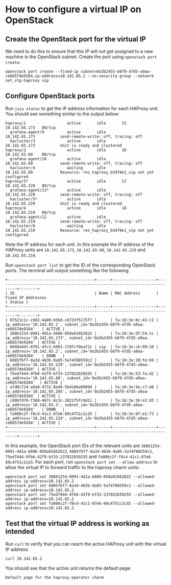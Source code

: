 # How to configure a virtual IP on OpenStack
## Create the OpenStack port for the virtual IP
We need to do this to ensure that this IP will not get assigned to a new machine in the OpenStack subnet. Create the port using `openstack port create`:
```
openstack port create --fixed-ip subnet=0a3b2455-b6f9-47d5-a9aa-ce6857de9284,ip-address=10.142.65.2 --no-security-group --network net_stg-haproxy vip
```

## Configure OpenStack ports
Run `juju status` to get the IP address information for each HAProxy unit. You should see something similar to the output below:
```
haproxy/1                  active       idle       15       10.142.65.173   80/tcp  
  grafana-agent/9          active       idle                10.142.65.173           send-remote-write: off, tracing: off
  hacluster/3              active       idle                10.142.65.173           Unit is ready and clustered
haproxy/2                  active       idle       16       10.142.65.60    80/tcp  
  grafana-agent/10         active       idle                10.142.65.60            send-remote-write: off, tracing: off
  hacluster/4              waiting      idle                10.142.65.60            Resource: res_haproxy_b34f0e1_vip not yet configured
haproxy/3*                 active       idle       17       10.142.65.229   80/tcp  
  grafana-agent/11*        active       idle                10.142.65.229           send-remote-write: off, tracing: off
  hacluster/5*             active       idle                10.142.65.229           Unit is ready and clustered
haproxy/4                  active       idle       18       10.142.65.219   80/tcp  
  grafana-agent/12         active       idle                10.142.65.219           send-remote-write: off, tracing: off
  hacluster/6              waiting      idle                10.142.65.219           Resource: res_haproxy_b34f0e1_vip not yet configured
```

Note the IP address for each unit. In this example the IP address of the HAProxy units are `10.142.65.173`, `10.142.65.60`, `10.142.65.229` and `10.142.65.219`. 

Run `openstack port list` to get the ID of the corresponding OpenStack ports. The terminal will output something like the following:
```
+--------------------------------------+------+-------------------+------------------------------------------------------------------------------+--------+
| ID                                   | Name | MAC Address       | Fixed IP Addresses                                                           | Status |
+--------------------------------------+------+-------------------+------------------------------------------------------------------------------+--------+
| 07521c1c-c9d2-4a80-b5bd-c6733f5175f7 |      | fa:16:3e:0c:41:c2 | ip_address='10.142.65.1', subnet_id='0a3b2455-b6f9-47d5-a9aa-ce6857de9284'   | ACTIVE |
| 38861254-8991-4d1a-b686-050a016b2622 |      | fa:16:3e:df:54:1c | ip_address='10.142.65.173', subnet_id='0a3b2455-b6f9-47d5-a9aa-ce6857de9284' | ACTIVE |
| 6040a4d1-8f91-4fc2-b961-170fcf0eaf2c | vip  | fa:16:3e:cb:09:10 | ip_address='10.142.65.2', subnet_id='0a3b2455-b6f9-47d5-a9aa-ce6857de9284'   | DOWN   |
| 6885fbf7-8a3d-463b-9a85-5a74f88559c2 |      | fa:16:3e:20:fe:69 | ip_address='10.142.65.229', subnet_id='0a3b2455-b6f9-47d5-a9aa-ce6857de9284' | ACTIVE |
| 75ed7444-9fb6-42f9-bf33-237022b59255 |      | fa:16:3e:53:7a:d2 | ip_address='10.142.65.60', subnet_id='0a3b2455-b6f9-47d5-a9aa-ce6857de9284'  | ACTIVE |
| afd0c724-a9a8-4f32-8e40-5b410ba0989d |      | fa:16:3e:9a:c7:d8 | ip_address='10.142.65.205', subnet_id='0a3b2455-b6f9-47d5-a9aa-ce6857de9284' | ACTIVE |
| c896fd79-f360-467c-8c2c-2821f5fc9d11 |      | fa:16:3e:16:e2:d3 | ip_address='10.142.65.3', subnet_id='0a3b2455-b6f9-47d5-a9aa-ce6857de9284'   | DOWN   |
| fa086c2f-f8c4-41c1-87e6-89c4751c2cd3 |      | fa:16:3e:8f:e1:f3 | ip_address='10.142.65.219', subnet_id='0a3b2455-b6f9-47d5-a9aa-ce6857de9284' | ACTIVE |
+--------------------------------------+------+-------------------+------------------------------------------------------------------------------+--------+
```

In this example, the OpenStack port IDs of the relevant units are `38861254-8991-4d1a-b686-050a016b2622`, `6885fbf7-8a3d-463b-9a85-5a74f88559c2`, `75ed7444-9fb6-42f9-bf33-237022b59255` and `fa086c2f-f8c4-41c1-87e6-89c4751c2cd3`. For each port, run `openstack port set --allow-address` to allow the virtual IP to forward traffic to the haproxy charm units:
```
openstack port set 38861254-8991-4d1a-b686-050a016b2622 --allowed-address ip-address=10.142.65.2
openstack port set 6885fbf7-8a3d-463b-9a85-5a74f88559c2 --allowed-address ip-address=10.142.65.2
openstack port set 75ed7444-9fb6-42f9-bf33-237022b59255 --allowed-address ip-address=10.142.65.2
openstack port set fa086c2f-f8c4-41c1-87e6-89c4751c2cd3 --allowed-address ip-address=10.142.65.2
```

## Test that the virtual IP address is working as intended
Run `curl` to verify that you can reach the active HAProxy unit with the virtual IP address:
```
curl 10.142.65.2
```

You should see that the active unit returns the default page:
```
Default page for the haproxy-operator charm
``` 